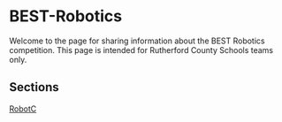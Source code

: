 # BEST-Robotics

Welcome to the page for sharing information about the BEST Robotics competition.  This page is intended for Rutherford County Schools teams only.

## Sections
[RobotC](./RobotC/RobotC.md)
